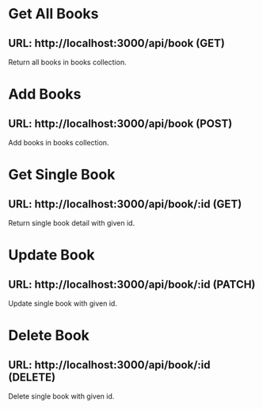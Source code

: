 # Get All Books
## URL: http://localhost:3000/api/book (GET)

 Return all books in books collection.

# Add Books
## URL: http://localhost:3000/api/book (POST)

Add books in books collection.

# Get Single Book
## URL: http://localhost:3000/api/book/:id (GET)

Return single book detail with given id.

# Update Book
## URL: http://localhost:3000/api/book/:id (PATCH)

Update single book with given id.

# Delete Book
## URL: http://localhost:3000/api/book/:id (DELETE)

Delete single book with given id.
